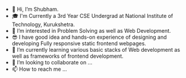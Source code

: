 - 👋 Hi, I’m Shubham.
- 🎓 I'm Currently a 3rd Year CSE Undergrad at National Institute of Technology, Kurukshetra.
- 👀 I’m interested in Problem Solving as well as Web Development.
- 😎 I have good idea and hands-on experience of designing and developing Fully responsive static frontend webpages.
- 🌱 I’m currently learning various basic stacks of Web development as well as frameworks of frontend development.
- 💞️ I’m looking to collaborate on ...
- 📫 How to reach me ...

<!---
shubham-976/shubham-976 is a ✨ special ✨ repository because its `README.md` (this file) appears on your GitHub profile.
You can click the Preview link to take a look at your changes.
--->

